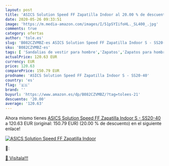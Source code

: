 ```yaml
---
layout: post
title: 'ASICS Solution Speed FF Zapatilla Indoor al 20.00 % de descuento'
date: 2020-05-26 09:33:51
image: 'https://m.media-amazon.com/images/I/51pSYIifoHL._SL400_.jpg'
comments: true
category: ofertas
author: 'tole.es'
slug: 'B082CZVMBZ-es ASICS Solution Speed FF Zapatilla Indoor S - SS20-40'
sku: 'B082CZVMBZ-es'
tags: [ 'Sandalias de vestir para hombre','Zapatos','Zapatos para hombre','Zapatos y complementos','zapatilla', ]
actualPrice: 120.63 EUR
currency: EUR
price: 120.63
comparePrice: 150.79 EUR
prodname: 'ASICS Solution Speed FF Zapatilla Indoor S - SS20-40'
country: 'es'
flag: '🇪🇸'
brand: ''
buyurl: 'https://www.amazon.es/dp/B082CZVMBZ/?tag=tolees-21'
descuento: '20.00'
average: '120.63'
---
```


Ahora mismo tienes [ASICS Solution Speed FF Zapatilla Indoor S - SS20-40](https://www.amazon.es/dp/B082CZVMBZ/?tag=tolees-21) a 120.63 EUR (original: 150.79 EUR) (20.00 %  de descuento) en el siguiente enlace!

[![ASICS Solution Speed FF Zapatilla Indoor](https://m.media-amazon.com/images/I/51pSYIifoHL._SL400_.jpg)](https://www.amazon.es/dp/B082CZVMBZ/?tag=tolees-21)

🔎:


[🛒 Visítala!!!](https://www.amazon.es/dp/B082CZVMBZ/?tag=tolees-21)
